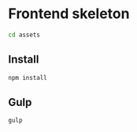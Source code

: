 Frontend skeleton
=================

```sh
cd assets
```

Install
-------

```sh
npm install
```

Gulp
----

```sh
gulp
```
